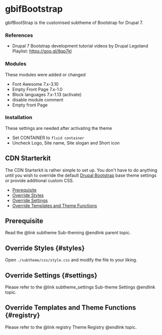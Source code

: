 <!-- @file Instructions for subtheming using the CDN Starterkit. -->
<!-- @defgroup subtheme_cdn -->
<!-- @ingroup subtheme -->
# gbifBootstrap

gbifBootStrap is the customised subtheme of Bootstrap for Drupal 7.

### References
- Drupal 7 Bootstrap development tutorial videos by Drupal Legoland Playlist: https://goo.gl/8qp7kl


### Modules

These modules were added or changed
- Font Awesome 7.x-3.10
- Empty Front Page 7.x-1.0
- Block languages 7.x-1.13 (activate)
- disable module comment
- Empty front Page

### Installation
These settings are needed after activating the theme
- Set CONTAINER to `fluid container`
- Uncheck Logo, Site name, Site slogan and Short icon 

## CDN Starterkit

The CDN Starterkit is rather simple to set up. You don't have to do anything
until you wish to override the default [Drupal Bootstrap] base theme settings
or provide additional custom CSS.

- [Prerequisite](#prerequisite)
- [Override Styles](#styles)
- [Override Settings](#settings)
- [Override Templates and Theme Functions](#registry)

## Prerequisite
Read the @link subtheme Sub-theming @endlink parent topic.

## Override Styles {#styles}
Open `./subtheme/css/style.css` and modify the file to your liking.

## Override Settings {#settings}
Please refer to the @link subtheme_settings Sub-theme Settings @endlink topic.

## Override Templates and Theme Functions {#registry}
Please refer to the @link registry Theme Registry @endlink topic.

[Drupal Bootstrap]: https://www.drupal.org/project/bootstrap
[Bootstrap Framework]: https://getbootstrap.com/docs/3.4/
[jsDelivr CDN]: https://www.jsdelivr.com

